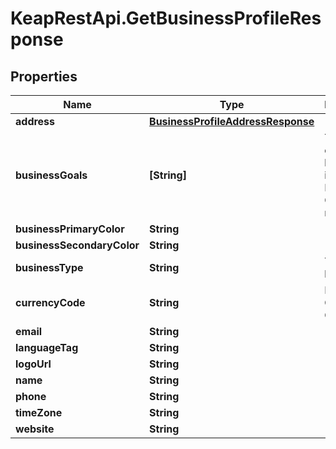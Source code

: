 # KeapRestApi.GetBusinessProfileResponse

## Properties

Name | Type | Description | Notes
------------ | ------------- | ------------- | -------------
**address** | [**BusinessProfileAddressResponse**](BusinessProfileAddressResponse.md) |  | [optional] 
**businessGoals** | **[String]** | The goals of this business, ie. Grow Business, Convert more leads | [optional] 
**businessPrimaryColor** | **String** |  | [optional] 
**businessSecondaryColor** | **String** |  | [optional] 
**businessType** | **String** | The type of business | [optional] 
**currencyCode** | **String** | ISO 4217 Currency Code | [optional] 
**email** | **String** |  | [optional] 
**languageTag** | **String** |  | [optional] 
**logoUrl** | **String** |  | [optional] 
**name** | **String** |  | [optional] 
**phone** | **String** |  | [optional] 
**timeZone** | **String** |  | [optional] 
**website** | **String** |  | [optional] 


